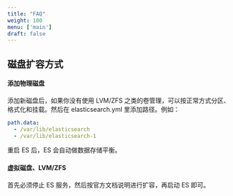 ```yaml
---
title: "FAQ"
weight: 100
menu: ['main']
draft: false
---
```


## 磁盘扩容方式

#### 添加物理磁盘

添加新磁盘后，如果你没有使用 LVM/ZFS 之类的卷管理，可以按正常方式分区、格式化和挂载。然后在 elasticsearch.yml 里添加路径。例如：

```yaml
path.data:
  - /var/lib/elasticsearch
  - /var/lib/elasticsearch-1
```

重启 ES 后，ES 会自动做数据存储平衡。

#### 虚拟磁盘、LVM/ZFS

首先必须停止 ES 服务，然后按官方文档说明进行扩容，再启动 ES 即可。
